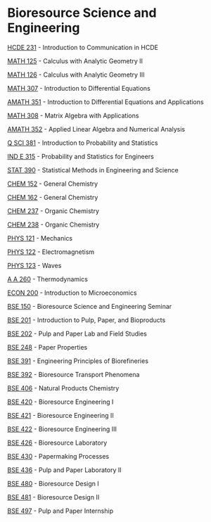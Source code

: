 # Bioresource Science and Engineering

[HCDE 231](<https://myplan.uw.edu/course/#/courses/HCDE 231>) - Introduction to Communication in HCDE

[MATH 125](<https://myplan.uw.edu/course/#/courses/MATH 125>) - Calculus with Analytic Geometry II

[MATH 126](<https://myplan.uw.edu/course/#/courses/MATH 126>) - Calculus with Analytic Geometry III

[MATH 307](<https://myplan.uw.edu/course/#/courses/MATH 307>) - Introduction to Differential Equations

[AMATH 351](<https://myplan.uw.edu/course/#/courses/AMATH 351>) - Introduction to Differential Equations and Applications

[MATH 308](<https://myplan.uw.edu/course/#/courses/MATH 308>) - Matrix Algebra with Applications

[AMATH 352](<https://myplan.uw.edu/course/#/courses/AMATH 352>) - Applied Linear Algebra and Numerical Analysis

[Q SCI 381](<https://myplan.uw.edu/course/#/courses/Q SCI 381>) - Introduction to Probability and Statistics

[IND E 315](<https://myplan.uw.edu/course/#/courses/IND E 315>) - Probability and Statistics for Engineers

[STAT 390](<https://myplan.uw.edu/course/#/courses/STAT 390>) - Statistical Methods in Engineering and Science

[CHEM 152](<https://myplan.uw.edu/course/#/courses/CHEM 152>) - General Chemistry

[CHEM 162](<https://myplan.uw.edu/course/#/courses/CHEM 162>) - General Chemistry

[CHEM 237](<https://myplan.uw.edu/course/#/courses/CHEM 237>) - Organic Chemistry

[CHEM 238](<https://myplan.uw.edu/course/#/courses/CHEM 238>) - Organic Chemistry

[PHYS 121](<https://myplan.uw.edu/course/#/courses/PHYS 121>) - Mechanics

[PHYS 122](<https://myplan.uw.edu/course/#/courses/PHYS 122>) - Electromagnetism

[PHYS 123](<https://myplan.uw.edu/course/#/courses/PHYS 123>) - Waves

[A A 260](<https://myplan.uw.edu/course/#/courses/A A 260>) - Thermodynamics

[ECON 200](<https://myplan.uw.edu/course/#/courses/ECON 200>) - Introduction to Microeconomics

[BSE 150](<https://myplan.uw.edu/course/#/courses/BSE 150>) - Bioresource Science and Engineering Seminar

[BSE 201](<https://myplan.uw.edu/course/#/courses/BSE 201>) - Introduction to Pulp, Paper, and Bioproducts

[BSE 202](<https://myplan.uw.edu/course/#/courses/BSE 202>) - Pulp and Paper Lab and Field Studies

[BSE 248](<https://myplan.uw.edu/course/#/courses/BSE 248>) - Paper Properties

[BSE 391](<https://myplan.uw.edu/course/#/courses/BSE 391>) - Engineering Principles of Biorefineries

[BSE 392](<https://myplan.uw.edu/course/#/courses/BSE 392>) - Bioresource Transport Phenomena

[BSE 406](<https://myplan.uw.edu/course/#/courses/BSE 406>) - Natural Products Chemistry

[BSE 420](<https://myplan.uw.edu/course/#/courses/BSE 420>) - Bioresource Engineering I

[BSE 421](<https://myplan.uw.edu/course/#/courses/BSE 421>) - Bioresource Engineering II

[BSE 422](<https://myplan.uw.edu/course/#/courses/BSE 422>) - Bioresource Engineering III

[BSE 426](<https://myplan.uw.edu/course/#/courses/BSE 426>) - Bioresource Laboratory

[BSE 430](<https://myplan.uw.edu/course/#/courses/BSE 430>) - Papermaking Processes

[BSE 436](<https://myplan.uw.edu/course/#/courses/BSE 436>) - Pulp and Paper Laboratory II

[BSE 480](<https://myplan.uw.edu/course/#/courses/BSE 480>) - Bioresource Design I

[BSE 481](<https://myplan.uw.edu/course/#/courses/BSE 481>) - Bioresource Design II

[BSE 497](<https://myplan.uw.edu/course/#/courses/BSE 497>) - Pulp and Paper Internship


